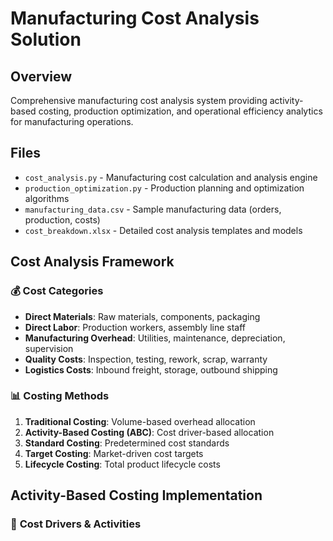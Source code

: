 # Manufacturing Cost Analysis Solution

## Overview
Comprehensive manufacturing cost analysis system providing activity-based costing, production optimization, and operational efficiency analytics for manufacturing operations.

## Files
- `cost_analysis.py` - Manufacturing cost calculation and analysis engine
- `production_optimization.py` - Production planning and optimization algorithms
- `manufacturing_data.csv` - Sample manufacturing data (orders, production, costs)
- `cost_breakdown.xlsx` - Detailed cost analysis templates and models

## Cost Analysis Framework
### 💰 **Cost Categories**
- **Direct Materials**: Raw materials, components, packaging
- **Direct Labor**: Production workers, assembly line staff
- **Manufacturing Overhead**: Utilities, maintenance, depreciation, supervision
- **Quality Costs**: Inspection, testing, rework, scrap, warranty
- **Logistics Costs**: Inbound freight, storage, outbound shipping

### 📊 **Costing Methods**
1. **Traditional Costing**: Volume-based overhead allocation
2. **Activity-Based Costing (ABC)**: Cost driver-based allocation
3. **Standard Costing**: Predetermined cost standards
4. **Target Costing**: Market-driven cost targets
5. **Lifecycle Costing**: Total product lifecycle costs

## Activity-Based Costing Implementation
### 🎯 **Cost Drivers & Activities**
```python
